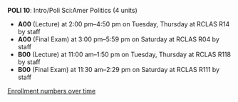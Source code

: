 **POLI 10**: Intro/Poli Sci:Amer Politics (4 units)

- **A00** (Lecture) at 2:00 pm–4:50 pm on Tuesday, Thursday at RCLAS R14 by staff
- **A00** (Final Exam) at 3:00 pm–5:59 pm on Saturday at RCLAS R04 by staff
- **B00** (Lecture) at 11:00 am–1:50 pm on Tuesday, Thursday at RCLAS R118 by staff
- **B00** (Final Exam) at 11:30 am–2:29 pm on Saturday at RCLAS R111 by staff

[Enrollment numbers over time](./POLI10.tsv)
